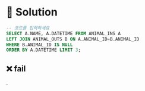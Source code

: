 # 📕 Solution

```sql
-- 코드를 입력하세요
SELECT A.NAME, A.DATETIME FROM ANIMAL_INS A
LEFT JOIN ANIMAL_OUTS B ON A.ANIMAL_ID=B.ANIMAL_ID
WHERE B.ANIMAL_ID IS NULL
ORDER BY A.DATETIME LIMIT 3;
```

## ❌ fail

.
